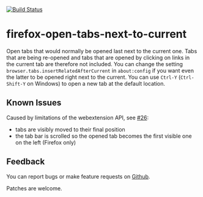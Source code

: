 [![Build Status](https://travis-ci.org/sblask/firefox-open-tabs-next-to-current.svg?branch=master)](https://travis-ci.org/sblask/firefox-open-tabs-next-to-current)

firefox-open-tabs-next-to-current
=================================

Open tabs that would normally be opened last next to the current one. Tabs that
are being re-opened and tabs that are opened by clicking on links in the
current tab are therefore not included. You can change the setting
`browser.tabs.insertRelatedAfterCurrent` in `about:config` if you want even the
latter to be opened right next to the current. You can use `Ctrl-Y`
(`Ctrl-Shift-Y` on Windows) to open a new tab at the default location.

Known Issues
------------

Caused by limitations of the webextension API, see
[#26](https://github.com/sblask/firefox-open-tabs-next-to-current/issues/26):

 - tabs are visibly moved to their final position
 - the tab bar is scrolled so the opened tab becomes the first visible one on
   the left (Firefox only)


Feedback
--------

You can report bugs or make feature requests on
[Github](https://github.com/sblask/firefox-open-tabs-next-to-current).

Patches are welcome.
